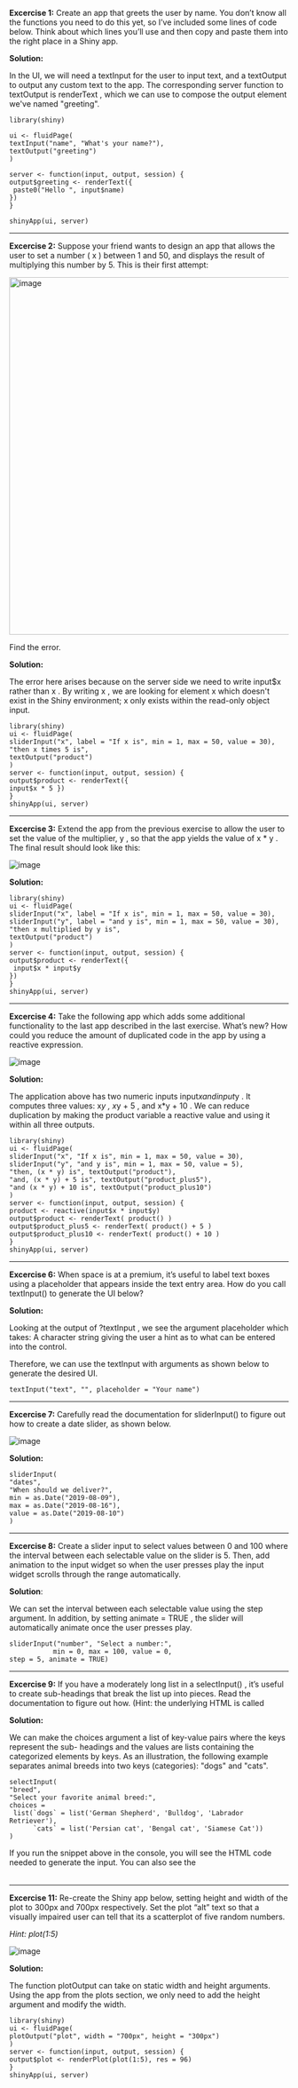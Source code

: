 **Excercise 1:**
Create an app that greets the user by name. You don’t know all the functions you need to do this yet, so I’ve included some lines of code below. Think about which lines you’ll use and then copy and paste them into the right place in a Shiny app.

**Solution:**

In the UI, we will need a textInput for the user to input text, and a textOutput to output any custom text to the app. The corresponding server
function to textOutput is renderText , which we can use to compose the output element we've named "greeting".
```
library(shiny)

ui <- fluidPage(
textInput("name", "What's your name?"),
textOutput("greeting")
)

server <- function(input, output, session) {
output$greeting <- renderText({
 paste0("Hello ", input$name)
})
}

shinyApp(ui, server)
```
_____

**Excercise 2:**
Suppose your friend wants to design an app that allows the user to set a number ( x ) between 1 and 50, and displays the result of multiplying this number by 5. This is their first attempt:

<img width="644" alt="image" src="https://github.com/Peterbajhogh/Exam2/assets/144667170/1a4caf56-f7ae-4b69-969c-605bf63fe272">

Find the error. 

**Solution:**

The error here arises because on the server side we need to write input$x rather than x . By writing x , we are looking for element x which doesn't
exist in the Shiny environment; x only exists within the read-only object input.
```
library(shiny)
ui <- fluidPage(
sliderInput("x", label = "If x is", min = 1, max = 50, value = 30),
"then x times 5 is",
textOutput("product")
)
server <- function(input, output, session) {
output$product <- renderText({
input$x * 5 })
}
shinyApp(ui, server)
```
____
**Excercise 3:** 
Extend the app from the previous exercise to allow the user to set the value of the multiplier, y , so that the app yields the value of x * y . The final result should look like this:

![image](https://github.com/Peterbajhogh/Exam2/assets/144667170/9a531e64-1302-4bfd-be5a-9ebfed9d1590)

**Solution:**
```
library(shiny)
ui <- fluidPage(
sliderInput("x", label = "If x is", min = 1, max = 50, value = 30),
sliderInput("y", label = "and y is", min = 1, max = 50, value = 30),
"then x multiplied by y is",
textOutput("product")
)
server <- function(input, output, session) {
output$product <- renderText({
 input$x * input$y
})
}
shinyApp(ui, server)
```
____
**Excercise 4:**
Take the following app which adds some additional functionality to the last app described in the last exercise. What’s new? How could you reduce the amount of duplicated code in the app by using a reactive expression.

![image](https://github.com/Peterbajhogh/Exam2/assets/144667170/18970d0c-10f6-4de5-a7ee-33f515785325)

**Solution:**

The application above has two numeric inputs input$x and input$y . It computes three values: x*y , x*y + 5 , and x*y + 10 . We can reduce duplication by making the product variable a
reactive value and using it within all three outputs.
```
library(shiny)
ui <- fluidPage(
sliderInput("x", "If x is", min = 1, max = 50, value = 30),
sliderInput("y", "and y is", min = 1, max = 50, value = 5),
"then, (x * y) is", textOutput("product"),
"and, (x * y) + 5 is", textOutput("product_plus5"),
"and (x * y) + 10 is", textOutput("product_plus10")
)
server <- function(input, output, session) {
product <- reactive(input$x * input$y)
output$product <- renderText( product() )
output$product_plus5 <- renderText( product() + 5 )
output$product_plus10 <- renderText( product() + 10 )
}
shinyApp(ui, server)
```
____
**Excercise 6:**
When space is at a premium, it’s useful to label text boxes using a placeholder that appears inside the text entry area. How do you call textInput() to generate the UI below?

**Solution:**

Looking at the output of ?textInput , we see the argument placeholder which takes:
A character string giving the user a hint as to what can be entered into the control.
 
Therefore, we can use the textInput with arguments as shown below to generate the desired UI.
```
textInput("text", "", placeholder = "Your name")
```
____
**Excercise 7:**
Carefully read the documentation for sliderInput() to figure out how to create a date slider, as shown below.

![image](https://github.com/Peterbajhogh/Exam2/assets/144667170/f8c34445-2255-4abb-8af6-3ed330f02806)

**Solution:**
```
sliderInput(
"dates",
"When should we deliver?",
min = as.Date("2019-08-09"),
max = as.Date("2019-08-16"),
value = as.Date("2019-08-10")
)
```
____
**Excercise 8:**
Create a slider input to select values between 0 and 100 where the interval between each selectable value on the slider is 5. Then, add animation to the input widget so when the user presses play the input widget scrolls through the range automatically.

**Solution**:

We can set the interval between each selectable value using the step argument. In addition, by setting animate = TRUE , the slider will automatically animate once the user presses play.
```
sliderInput("number", "Select a number:",
           min = 0, max = 100, value = 0,
step = 5, animate = TRUE)
```
____
**Excercise 9:**
If you have a moderately long list in a selectInput() , it’s useful to create sub-headings that break the list up into pieces. Read the documentation to figure out how. (Hint: the underlying HTML is called

**Solution:**

We can make the choices argument a list of key-value pairs where the keys represent the sub- headings and the values are lists containing the categorized elements by keys. As an illustration, the following example separates animal breeds into two keys (categories): "dogs" and "cats".
```
selectInput(
"breed",
"Select your favorite animal breed:",
choices =
 list(`dogs` = list('German Shepherd', 'Bulldog', 'Labrador Retriever'),
      `cats` = list('Persian cat', 'Bengal cat', 'Siamese Cat'))
)
```
If you run the snippet above in the console, you will see the HTML code needed to generate the input. You can also see the <optgroup> as hinted in the
exercise.
____
**Excercise 11:**
Re-create the Shiny app below, setting height and width of the plot to 300px and 700px respectively. Set the plot “alt” text so that a visually impaired user can tell that its a scatterplot of five random numbers.

_Hint: plot(1:5)_

![image](https://github.com/Peterbajhogh/Exam2/assets/144667170/653ed10c-45cf-4054-b9b8-3967604f7b8d)

**Solution:**

The function plotOutput can take on static width and height arguments. Using the app from the plots section, we only need to add the height argument and modify the width.
```
library(shiny)
ui <- fluidPage(
plotOutput("plot", width = "700px", height = "300px")
)
server <- function(input, output, session) {
output$plot <- renderPlot(plot(1:5), res = 96)
}
shinyApp(ui, server)
```

